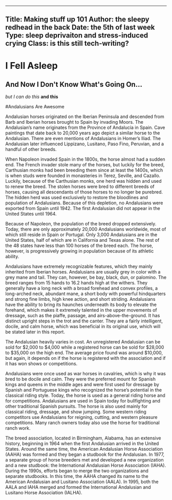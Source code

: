 
----
Title: Making stuff up 101
Author: the sleepy redhead in the back
Date: the 5th of last week
Type: sleep deprivaiton and stress-induced crying
Class: is this still tech-writing?
----

# I Fell Asleep
## And Now I Don't Know What's Going On...

*but I can do this*
**and this**

#Andalusians Are Awesome

  Andalusian horses originated on the Iberian Peninsula and descended from Barb and Iberian horses brought to Spain by invading Moors. The Andalusian’s name originates from the Province of Andalucía in Spain. Cave paintings that date back to 20,000 years ago depict a similar horse to the Andalusian. There are even mentions of Andalusians in Homer’s Iliad. The Andalusian later influenced Lippizano, Lusitano, Paso Fino, Peruvian, and a handful of other breeds.

When Napoleon invaded Spain in the 1800s, the horse almost had a sudden end. The French invader stole many of the horses, but luckily for the breed, Carthusian monks had been breeding them since at least the 1400s, which is when studs were founded in monasteries in Terez, Seville, and Cazallo. Luckily, because of the Carthusian monks, one herd was hidden and used to renew the breed. The stolen horses were bred to different breeds of horses, causing all descendants of those horses to no longer be purebred. The hidden herd was used exclusively to restore the bloodlines and population of Andalusians. Because of this depletion, no Andalusians were exported from Spain until 1942. The first Andalusian did not appear in the United States until 1964.
	
Because of Napoleon, the population of the breed dropped extensively. Today, there are only approximately 20,000 Andalusians worldwide, most of which still reside in Spain or Portugal. Only 3,000 Andalusians are in the United States, half of which are in California and Texas alone. The rest of the 48 states have less than 100 horses of the breed each. The horse, however, is progressively growing in population because of its athletic ability.
	
Andalusians have extremely recognizable features, which they mainly inherited from Iberian horses. Andalusians are usually grey in color with a grey mane and tail. They can, however, be bay, black, dun, or palomino. The breed ranges from 15 hands to 16.2 hands high at the withers. They generally have a long neck with a broad forehead and convex profiles, a long-arched neck, abundant mane, a short body with powerful hindquarters and strong fine limbs, high knee action, and short striding. 
Andalusians have the ability to bring its haunches underneath its body to elevate the forehand, which makes it extremely talented in the upper movements of dressage, such as the piaffe, passage, and airs-above-the-ground. It has distinct upright steps in the trot and the canter. They are a fairly intelligent, docile, and calm horse, which was beneficial in its original use, which will be stated later in this report. 
	
The Andalusian heavily varies in cost. An unregistered Andalusian can be sold for $2,000 to $4,000 while a registered horse can be sold for $28,000 to $35,000 on the high end. The average price found was around $10,000, but again, it depends on if the horse is registered with the association and if it has won shows or competitions. 
	
Andalusians were once used as war horses in cavalries, which is why it was bred to be docile and calm. They were the preferred mount for Spanish kings and queens in the middle ages and were first used for dressage by Spanish and Portuguese kings who recognized the horse’s potential in the classical riding style. Today, the horse is used as a general riding horse and for competitions. Andalusians are used in Spain today for bullfighting and other traditional Spanish pursuits. The horse is also used mainly for classical riding, dressage, and show jumping. Some western riding competitors use Andalusians for reigning, cutting, and western pleasure competitions. Many ranch owners today also use the horse for traditional ranch work. 
	
The breed association, located in Birmingham, Alabama, has an extensive history, beginning in 1964 when the first Andalusian arrived in the United States. Around the same time, the American Andalusian Horse Association (AAHA) was formed and they began a studbook for the Andalusian. In 1977, a separate group of horse breeders met and developed a new organization and a new studbook: the International Andalusian Horse Association (IAHA). During the 1990s, efforts began to merge the two organizations and separate studbooks. In this time, the AAHA changed its name to the American Andalusian and Lusitano Association (AALA). In 1995, both the AALA and IAHA merged and formed the International Andalusian and Lusitano Horse Association (IALHA). 
